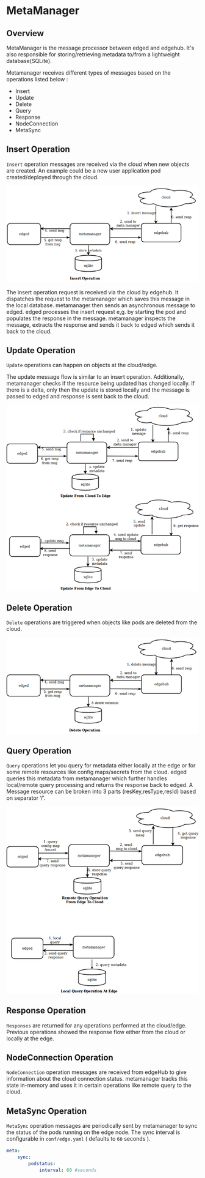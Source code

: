 # MetaManager
## Overview
MetaManager is the message processor between edged and edgehub.
It's also responsible for storing/retrieving metadata to/from a lightweight database(SQLite).

Metamanager receives different types of messages based on the operations listed below :
- Insert
- Update
- Delete
- Query
- Response
- NodeConnection
- MetaSync

## Insert Operation
`Insert` operation messages are received via the cloud when new objects are created.
An example could be a new user application pod created/deployed through the cloud.

![Insert Operation](../../images/metamanager/meta-insert.png)

The insert operation request is received via the cloud by edgehub. It dispatches the
request to the metamanager which saves this message in the local database.
metamanager then sends an asynchronous message to edged. edged processes the insert request e,g.
by starting the pod and populates the response in the message.
metamanager inspects the message, extracts the response and sends it back to edged
which sends it back to the cloud.

## Update Operation
`Update` operations can happen on objects at the cloud/edge.

The update message flow is similar to an insert operation. Additionally, metamanager checks if the resource being updated has changed locally. 
If there is a delta, only then the update is stored locally and the message is 
passed to edged and response is sent back to the cloud.

![Update Operation](../../images/metamanager/meta-update.png)

## Delete Operation
`Delete` operations are triggered when objects like pods are deleted from the 
cloud.

![Delete Operation](../../images/metamanager/meta-delete.png)

## Query Operation
`Query` operations let you query for metadata either locally at the edge or for some remote resources like config maps/secrets from the cloud. edged queries this
metadata from metamanager which further handles local/remote query processing and
returns the response back to edged. A Message resource can be broken into 3 parts 
(resKey,resType,resId) based on separator ‘/’.

![Query Operation](../../images/metamanager/meta-query.png)

## Response Operation
`Responses` are returned for any operations performed at the cloud/edge. Previous operations
showed the response flow either from the cloud or locally at the edge.

## NodeConnection Operation
`NodeConnection` operation messages are received from edgeHub to give information about the cloud connection status. metamanager tracks this state in-memory and uses it in certain operations
like remote query to the cloud.

## MetaSync Operation
`MetaSync` operation messages are periodically sent by metamanager to sync the status of the
pods running on the edge node. The sync interval is configurable in `conf/edge.yaml` 
( defaults to `60` seconds ).

```yaml
meta:
    sync:
        podstatus:
            interval: 60 #seconds
```
